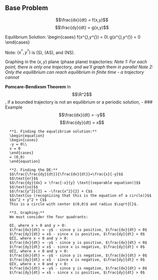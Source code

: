 ## Base Problem
$$\frac{dx}{dt} = f(x,y)$$
$$\frac{dy}{dt} = g(x,y)$$

Equilibrium Solution:
\begin{cases}
f(x^{*},y^{*}) = 0\\
g(x^{*},y^{*}) = 0
\end{cases}

Note:
$(x^{*},y^{*})$ is (S), (AS), and (NS).

Graphing in the $(x,y)$ plane (phase plane) trajectories:
*Note 1: For each point, there is only one trajectory, and we'll graph them in parallel*
*Note 2: Only the equilibrium can reach equilibrium in finite time - a trajectory cannot*

**Pomcare-Bendixsm Theorem**
In $$\R^2$$, if a bounded trajectory is not an equilibrium or a periodic solution,
	- ### Example
	  $$\frac{dx}{dt} = -y$$
	  $$\frac{dy}{dt} = x$$
	  
	  **1. Finding the equalibrium solution:**
	  \begin{equation}
	  \begin{cases}
	  -y = 0\\
	  x = 0
	  \end{cases}
	  = (0,0)
	  \end{equation}
	  
	  **2. Finding the DE:**
	  $$\frac{\frac{dy}{dt}}{\frac{dx}{dt}}=\frac{x}{-y}$$
	  $$\text{or}$$
	  $$\frac{dy}{dx} = \frac{-x}{y} \text{(separable equation)}$$
	  $$\text{so}$$
	  $$\frac{y^2}{2} = -\frac{x^2}{2} + C$$
	  $$\text{so (recognizing that this is the equation of a circle)}$$
	  $$x^2 + y^2 + C$$
	  This is a circle with center $(0,0)$ and radius $\sqrt{C}$.
	  
	  **3. Graphing:**
	  We must consider the four quadrants:
	  
	  QI, where x > 0 and y > 0:
	  $\frac{dx}{dt} = -y$ - since y is positive, $\frac{dx}{dt} < 0$
	  $\frac{dy}{dt} = x$ - since x is positive, $\frac{dy}{dt} > 0$
	  QII, where x < 0 and y > 0:
	  $\frac{dx}{dt} = -y$ - since y is positive, $\frac{dx}{dt} < 0$
	  $\frac{dy}{dt} = x$ - since x is negative, $\frac{dy}{dt} < 0$
	  QII, where x < 0 and y < 0:
	  $\frac{dx}{dt} = -y$ - since y is negative, $\frac{dx}{dt} > 0$
	  $\frac{dy}{dt} = x$ - since x is negative, $\frac{dy}{dt} < 0$
	  QIV, where x > 0 and y < 0:
	  $\frac{dx}{dt} = -y$ - since y is negative, $\frac{dx}{dt} > 0$
	  $\frac{dy}{dt} = x$ - since x is positive, $\frac{dy}{dt} > 0$
